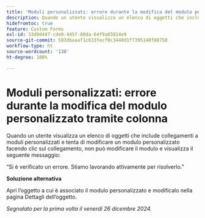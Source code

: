 ```yaml
---
title: 'Moduli personalizzati: errore durante la modifica del modulo personalizzato tramite colonna'
description: Quando un utente visualizza un elenco di oggetti che include collegamenti a moduli personalizzati e tenta di modificare un modulo personalizzato facendo clic sul collegamento, non può modificare il modulo e visualizza un messaggio di errore. È disponibile una soluzione alternativa
hidefromtoc: true
feature: Custom Forms
exl-id: 33d0d447-cde0-445f-80da-64f9a63814e9
source-git-commit: 583dbaaaf1c633fecf0c3440d1f7395148f88750
workflow-type: ht
source-wordcount: '138'
ht-degree: 100%

---
```


# Moduli personalizzati: errore durante la modifica del modulo personalizzato tramite colonna

Quando un utente visualizza un elenco di oggetti che include collegamenti a moduli personalizzati e tenta di modificare un modulo personalizzato facendo clic sul collegamento, non può modificare il modulo e visualizza il seguente messaggio:

“Si è verificato un errore. Stiamo lavorando attivamente per risolverlo.”

**Soluzione alternativa**

Apri l’oggetto a cui è associato il modulo personalizzato e modificalo nella pagina Dettagli dell’oggetto.

_Segnalato per la prima volta il venerdì 26 dicembre 2024._
